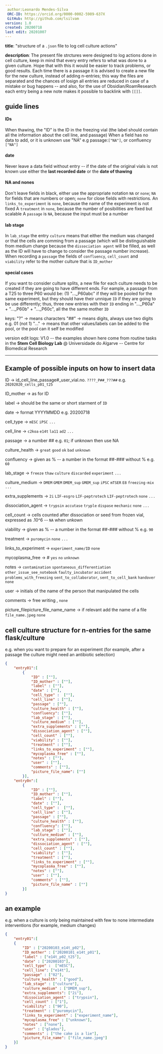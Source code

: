 ```yaml
---
 author:Leonardo Mendes-Silva
 ORC-ID: https://orcid.org/0000-0002-5989-637X
 GitHub: http://github.com/lsilvam
version: 1.0
created: 20200718
last edit: 20201007
---
```


**title**: "structure of a `.json` file to log cell culture actions" 

**description**: The present file strctures were designed to log actions done in cell culture, keep in mind 
that every entry refers to what was done to a given culture. Hope that with this it would be easier to track problems, 
or good results. Each time there is a passage it is advised to create a new file for the new culture, instead of adding n-entries; this way the files are separated and the chances of losign all entries are reduced in case of a mistake or bug happens -- and also, for the use of Obsidian/RoamResearch each entry being a new note makes it possible to backlink with `[[]]`.

## guide lines
#### IDs
When thawing, the "ID" is the ID in the freezing vial (the label should contain all the information about the cell line, and passage)
When a field has no data to add, or it is unknown use "NA" e.g passage:`["NA"]`, or confluency `["NA"]`
#### date
Never leave a data field without entry -- if the date of the original vials is not known use either the **last recorded date** or the **date of thawing**
#### NA and nones
Don't leave fields in black, either use the appropriate notation `NA` or `none`; `NA` for fields that are numbers or open; `none` for close fields with restrictions.
    An `links_to_experiment` is `none`, because the name of the experiment is not fixed
    A `treatment` in `none`, because the number of posibilities are fixed but scalable
    A `passage` is `NA`, because the input must be a number
#### lab stage
In `lab_stage` the entry `culture` means that either the medium was changed or that the cells are comming from a passage (which will be distinguishable from medium change because the `dissociation agent` will be filled, as well as the ID will have to change to consider the passage number increase).
When recording a `passage` the fields of `confluency`, `cell_count` and `viability` refer to the mother culture that is  `ID_mother`
#### special cases
If you want to consider culture splits, a new file for each culture needs to be created if they are going to have different ends. For eample, a passage from a T25 to three P60 would be: (1) "..._P60abc" if they will be pooled for the same experiment, but they should have their unnique `ID` if they are going to be use differently; thus, three new entries with their `ID` ending in "..._P60a" + "..._P60b" + "..._P60c", all the the same mother `ID`



keys: 
    "?" -> means characters
    "##" -> means digits, always use two digits e.g. 01 (not 1) 
    "..." -> means that other values/labels can be added to the pool, or the pool can it self be modified

version edit logs:
V1.0 -- the examples shown here come from routine tasks in the **Stem Cell Biology Lab** @ Universidade do Algarve -- Centre for Biomedical Research
   

---------

## Example of possible inputs on how to insert data

ID -> id_cell_line_passage#_user_vial.no. `????_P##_???##` e.g. `20202020_cells_p01_t25`

ID_mother -> as for ID

label -> should be the same or short starment of `ID`

date -> format YYYYMMDD e.g. 20200718

cell_type -> `mESC` `iPSC` `...`

cell_line -> `c2koa` `e14t` `la11` `ad2` `...`

passage -> a number ## e.g. `01`; if unknown then use NA

culture_health -> `great` `good` `ok` `bad` `unknown`

confluency -> given as % -- a number in the format ##-### without % e.g. `60`

lab_stage -> `freeze` `thaw` `culture` `discarded` `experiment` `...`

culture_medium -> `DMEM` `GMEM` `DMEM_sup` `GMEM_sup` `iPSC` `mTSER` `E8` `freezing-mix` `...`

extra_supplements -> `2i` `LIF-esgro` `LIF-peptrotech` `LIF-peptrotech` `none` `...`

dissociation_agent -> `trypsin` `accutase` `tryple` `dispase` `mechanic` `none` `...`

cell_count -> cells counted after dissociation or seed from frozen vial, expressed as .10^6 -- `NA` when unkown

viability -> given as % -- a number in the format ##-### without % e.g. `90`

treatment -> `puromycin` `none` `...`

links_to_experiment -> `experiment_name/ID` `none`

mycoplasma_free -> # `yes` `no` `unknown`

notes -> `contamination` `spontaneous_differentiation` `other_issue_see_notebook` `faulty_incubator` `accident` `problems_with_freezing`  `sent_to_collaborator`, `sent_to_cell_bank` `handover` `none`

user -> initials of the name of the person that manipulated the cells

comments -> free writing , `none`

picture_filepicture_file_name_name -> if relevant add the name of a file `file_name.jpeg` `none`


## cell culture structure for n-entries for the same flask/culture  
e.g. when you want to prepare for an experiment (for example, after a passage the culture might need an antibiotic selection)

```json
{
    "entry01":[
        {
            "ID" : [""],
            "ID_mother" : [""],
            "label" : [""],
            "date" : [""],
            "cell_type" :  [""],
            "cell_line" : [""],
            "passage" : [""],
            "culture_health" : [""],
            "confluency": [""],
            "lab_stage" : [""],
            "culture_medium" : [""],
            "extra_supplements" : [""],
            "dissociation_agent" : [""],
            "cell_count" : [""],
            "viability" : [""],
            "treatment" : [""],
            "links_to_experiment" : [""],
            "mycoplasma_free" : [""],
            "notes" : [""],
            "user" : [""],
            "comments" : [""],
            "picture_file_name": [""]
        }],
    "entry0n":[
        {
            "ID" : [""],
            "ID_mother" : [""],
            "label" : [""],
            "date" : [""],
            "cell_type" :  [""],
            "cell_line" : [""],
            "passage" : [""],
            "culture_health" : [""],
            "confluency": [""],
            "lab_stage" : [""],
            "culture_medium" : [""],
            "extra_supplements" : [""],
            "dissociation_agent" : [""],
            "cell_count" : [""],
            "viability" : [""],
            "treatment" : [""],
            "links_to_experiment" : [""],
            "mycoplasma_free" : [""],
            "notes" : [""],
            "user" : [""],
            "comments" : [""],
            "picture_file_name" : [""]
        }]
}
```

## an example 
e.g. when a culture is only being maintained with few to none intermediate interventions (for example, medium changes)

```json
{
    "entry01":[
    {
        "ID" : ["20200103_e14t_p02"],
        "ID_mother" : ["20200101_e14t_p01"],
        "label" : ["e14t_p02_t25"],
        "date" : ["20200103"],
        "cell_type" :  ["mESC"],
        "cell_line": ["e14t"],
        "passage" : ["02"],
        "culture_health" : ["good"],
        "lab_stage" : ["culture"],
        "culture_medium" : ["DMEM_sup"],
        "extra_supplements": ["2i"],
        "dissociation_agent" : ["trypsin"],
        "cell_count" : ["1"],
        "viability" : ["90"],
        "treatment" : ["puromycin"],
        "links_to_experiment" : ["experiment_name"],
        "mycoplasma_free" : ["unknown"],
        "notes" : ["none"],
        "user" : ["glados"],
        "comments" : ["the cake is a lie"],
        "picture_file_name": ["file_name.jpeg"]
    }]
}
```
